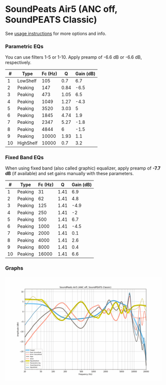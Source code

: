# SoundPeats Air5 (ANC off, SoundPEATS Classic)
See [usage instructions](https://github.com/jaakkopasanen/AutoEq#usage) for more options and info.

### Parametric EQs
You can use filters 1-5 or 1-10. Apply preamp of -6.6 dB or -6.6 dB, respectively.

|   # | Type      |   Fc (Hz) |    Q |   Gain (dB) |
|-----|-----------|-----------|------|-------------|
|   1 | LowShelf  |       105 | 0.7  |         6.7 |
|   2 | Peaking   |       147 | 0.84 |        -6.5 |
|   3 | Peaking   |       473 | 1.05 |         6.5 |
|   4 | Peaking   |      1049 | 1.27 |        -4.3 |
|   5 | Peaking   |      3520 | 3.03 |         5   |
|   6 | Peaking   |      1845 | 4.74 |         1.9 |
|   7 | Peaking   |      2347 | 5.27 |        -1.8 |
|   8 | Peaking   |      4844 | 6    |        -1.5 |
|   9 | Peaking   |     10000 | 1.93 |         1.1 |
|  10 | HighShelf |     10000 | 0.7  |         3.2 |

### Fixed Band EQs
When using fixed band (also called graphic) equalizer, apply preamp of **-7.7 dB** (if available) and set gains manually with these parameters.

|   # | Type    |   Fc (Hz) |    Q |   Gain (dB) |
|-----|---------|-----------|------|-------------|
|   1 | Peaking |        31 | 1.41 |         6.9 |
|   2 | Peaking |        62 | 1.41 |         4.8 |
|   3 | Peaking |       125 | 1.41 |        -4.9 |
|   4 | Peaking |       250 | 1.41 |        -2   |
|   5 | Peaking |       500 | 1.41 |         6.7 |
|   6 | Peaking |      1000 | 1.41 |        -4.5 |
|   7 | Peaking |      2000 | 1.41 |         0.1 |
|   8 | Peaking |      4000 | 1.41 |         2.6 |
|   9 | Peaking |      8000 | 1.41 |         0.4 |
|  10 | Peaking |     16000 | 1.41 |         6.6 |

### Graphs
![](./SoundPeats%20Air5%20(ANC%20off,%20SoundPEATS%20Classic).png)
